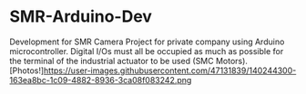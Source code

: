 # SMR-Arduino-Dev
Development for SMR Camera Project for private company using Arduino microcontroller. Digital I/Os must all be occupied as much as possible for the terminal of the industrial actuator to be used (SMC Motors).
[Photos!]https://user-images.githubusercontent.com/47131839/140244300-163ea8bc-1c09-4882-8936-3ca08f083242.png
